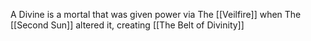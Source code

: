 A Divine is a mortal that was given power via The [[Veilfire]] when The [[Second Sun]] altered it, creating [[The Belt of Divinity]] 